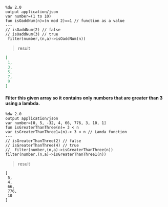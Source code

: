 ```dw
%dw 2.0
output application/json
var number=(1 to 10)
fun isOaddNum(n)=(n mod 2)==1 // function as a value
---
// isOaddNum(2) // false
// isOaddNum(3) // true
 filter(number,(n,a)->isOaddNum(n))
```
> result
 ```json
 [
  1,
  3,
  5,
  7,
  9
]
 ```
 
 #### Filter this given array so it contains only numbers that are greater than 3 using a lambda.
 ```dw
%dw 2.0
output application/json
var number=[0, 5, -32, 4, 66, 776, 3, 10, 1]
fun isGreaterThanThree(n)= 3 < n 
var isGreaterThanThree1=(n)-> 3 < n // Lamda function
---
// isGreaterThanThree(2) // false
// isGreaterThanThree(4) // true
//  filter(number,(n,a)->isGreaterThanThree(n))
 filter(number,(n,a)->isGreaterThanThree1(n))

 ```
 > result
 ```
 [
  5,
  4,
  66,
  776,
  10
]
```
